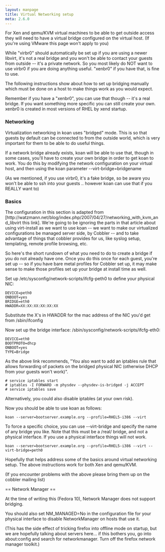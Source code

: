 ```yaml
---
layout: manpage
title: Virtual Networking setup
meta: 2.6.0
---
```


<p>For Xen and qemu/KVM virtual machines to be able to get outside access they will need to have a virtual bridge configured on the virtual host.   (If you're using VMware this page won't apply to you)</p>

<p>While "virbr0" should automatically be set up if you are using a newer libvirt, it's not a real bridge and you won't be able to contact your guests from outside -- it's a private network.  So you most likely do NOT want to use virbr0 if you are doing anything useful.   "xenbr0" if you have that, is fine to use.</p>

<p>The following instructions show about how to set up bridging manually which must be done on a host to make things work as you would expect.</p>

<p>Remember if you have a "xenbr0", you can use that though -- it's a real bridge.  If you want something more specific you can still create your own.   xenbr0 is created in most versions of RHEL by xend startup.</p>

<h3>Networking</h3>

<p>Virtualization networking in koan uses "bridged" mode.   This is so that guests by default
can be connected to from the outside world, which is very important for them to be able to do useful things.</p>

<p>If a network bridge already exists, koan will be able to use that, though in some cases, you'll
have to create your own bridge in order to get koan to work.  You do this by modifying the network configuration on your virtual host,
and then using the koan parameter --virt-bridge=bridgename</p>

<p>(As we mentioned, if you use virbr0, it's a fake bridge, so be aware you won't be able to ssh into your guests .. however koan can use that if you REALLY want to)</p>

<h3>Basics</h3>

<p>The configuration in this section is adapted from [http://watzmann.net/blog/index.php/2007/04/27/networking_with_kvm_and_libvirt this link].  We're going to be ignoring the parts in that article about using virt-install as we want to use koan -- we want to make our virtualized configurations be managed server side, by Cobbler -- and to take advantage of things that cobbler provides for us, like syslog setup, templating, remote profile browsing, etc.</p>

<p>So here's the short rundown of what you need to do to create a bridge if you do not already have one.  Once you do this once for each guest, you're set up -- so if you have bare metal profiles for Cobbler set up, it may make sense to make those profiles set up your bridge at install time as well.</p>

<p>Set up /etc/sysconfig/network-scripts/ifcfg-peth0 to define your physical NIC:</p>

<pre><code>DEVICE=peth0
ONBOOT=yes
BRIDGE=eth0
HWADDR=XX:XX:XX:XX:XX:XX
</code></pre>

<p>Substitute the X's in HWADDR for the mac address of the NIC you'd get from /sbin/ifconfig</p>

<p>Now set up the bridge interface:  /sbin/sysconfig/network-scripts/ifcfg-eth0:</p>

<pre><code>DEVICE=eth0
BOOTPROTO=dhcp
ONBOOT=yes
TYPE=Bridge
</code></pre>

<p>As the above link recommends, "You also want to add an iptables rule that allows forwarding of packets on the bridged physical NIC (otherwise DHCP from your guests won't work)".</p>

<pre><code># service iptables start
# iptables -I FORWARD -m physdev --physdev-is-bridged -j ACCEPT
# service iptables save
</code></pre>

<p>Alternatively, you could also disable iptables (at your own risk).</p>

<p>Now you should be able to use koan as follows:</p>

<pre><code>koan --server=bootserver.example.org --profile=RHEL5-i386 --virt
</code></pre>

<p>To force a specific choice, you can use --virt-bridge and specify the name of any bridge you like.  Note that this must be a /real/ bridge, and not a physical interface.
If you use a physical interface things will not work.</p>

<pre><code>koan --server=bootserver.example.org --profile=RHEL5-i386 --virt --virt-bridge=peth0
</code></pre>

<p>Hopefully that helps address some of the basics around virtual networking setup.  The above instructions work for both Xen and qemu/KVM.</p>

<p>(If you encounter problems with the above please bring them up on the cobbler mailing list)</p>

<p>== Network Manager ==</p>

<p>At the time of writing this (Fedora 10), Network Manager does not support bridging.</p>

<p>You should also set NM_MANAGED=No in the configuration file for your physical interface to disable NetworkManager on hosts that use it.</p>

<p>(This has the side effect of tricking firefox into offline mode on startup, but we are hopefully talking about servers here... if this bothers you, go into about:config and search for networkmanager.  Turn off the firefox network manager toolkit.)</p>
